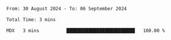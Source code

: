 <!--START_SECTION:waka-->

```txt
From: 30 August 2024 - To: 06 September 2024

Total Time: 3 mins

MDX   3 mins          █████████████████████████   100.00 %
```

<!--END_SECTION:waka-->